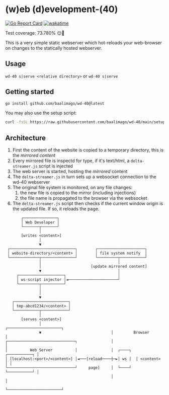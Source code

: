 # (w)eb (d)evelopment-(40)
[![Go Report Card](https://goreportcard.com/badge/github.com/baalimago/wd-40)](https://goreportcard.com/report/github.com/baalimago/wd-40)
[![wakatime](https://wakatime.com/badge/user/018cc8d2-3fd9-47ef-81dc-e4ad645d5f34/project/3bc921ec-dc23-4222-bf00-578f2eda0cbd.svg)](https://wakatime.com/badge/user/018cc8d2-3fd9-47ef-81dc-e4ad645d5f34/project/3bc921ec-dc23-4222-bf00-578f2eda0cbd)

Test coverage: 73.780% 😌👏

This is a very simple static webserver which hot-reloads your web-browser on changes to the statically hosted webserver.

## Usage
`wd-40 s|serve <relative directory>` or `wd-40 s|serve`

## Getting started
```bash
go install github.com/baalimago/wd-40@latest
```

You may also use the setup script:
```bash
curl -fsSL https://raw.githubusercontent.com/baalimago/wd-40/main/setup.sh | sh
```

## Architecture
1. First the content of the website is copied to a temporary directory, this is the _mirrored content_ 
1. Every mirrored file is inspectd for type, if it's text/html, a `delta-streamer.js` script is injected
1. The web server is started, hosting the _mirrored_ content
1. The `delta-streamer.js` in turn sets up a websocket connection to the wd-40 webserver
1. The original file system is monitored, on any file changes:
    1. the new file is copied to the mirror (including injections)
    1. the file name is propagated to the browser via the websocket
1. The `delta-streamer.js` script then checks if the current window origin is the updated file. If so, it reloads the page.
```
       ┌───────────────┐                                                 
       │ Web Developer │                                                 
       └───────┬───────┘                                                 
               │                                                         
       [writes <content>]                                                
               │                                                         
               ▼                                                         
 ┌─────────────────────────────┐        ┌─────────────────────┐          
 │ website-directory/<content> │        │ file system notify  │          
 └─────────────┬───────────────┘        └─────────┬───────────┘          
               │                                  │                      
               │                      [update mirrored content]          
               ▼                                  │                      
     ┌────────────────────┐                       │                      
     │ ws-script injector │◄──────────────────────┘                      
     └─────────┬──────────┘                                              
               │                                                         
               │                                                         
               ▼                                                         
   ┌────────────────────────┐                                            
   │ tmp-abcd1234/<content> │                                            
   └───────────┬────────────┘                                            
               │                                                         
       [serves <content>]                                                
               │                               ┌────────────────────────┐
               ▼                               │         Browser        │
┌──────────────────────────────┐               │                        │
│          Web Server          │               │  ┌────┐  ┌───────────┐ │
│ [localhost:<port>/<content>] │◄───[reload────┼─►│ ws │  │ <content> │ │
└──────────────────────────────┘     page]     │  └────┘  └───────────┘ │
                                               │                        │
                                               └────────────────────────┘
```
